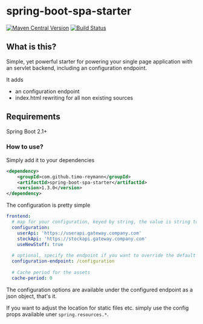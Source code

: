 spring-boot-spa-starter
===
[![Maven Central Version](https://maven-badges.herokuapp.com/maven-central/com.github.timo-reymann/spring-boot-spa-starter/badge.svg)](https://search.maven.org/search?q=g:com.github.timo-reymann%20AND%20a:spring-boot-spa-starter&core=gav)
[![Build Status](https://travis-ci.org/timo-reymann/spring-boot-spa-starter.svg?branch=master)](https://travis-ci.org/timo-reymann/spring-boot-spa-starter)

## What is this?
Simple, yet powerful starter for powering your single page application with an servlet backend, including an configuration endpoint.

It adds 

- an configuration endpoint
- index.html rewriting for all non existing sources

## Requirements
Spring Boot 2.1+

### How to use?
Simply add it to your dependencies
```xml
<dependency>
    <groupId>com.github.timo-reymann</groupId>
    <artifactId>spring-boot-spa-starter</artifactId>
    <version>1.3.0</version>
</dependency>
```

The configuration is pretty simple

```yaml
frontend:
  # map for your configuration, keyed by string, the value is string too
  configuration:
    userApi: 'https://userapi.gateway.company.com'
    stockApi: 'https://stockapi.gateway.company.com'
    useNewStuff: true
  
  # optional, specify the endpoint if you want to override the default
  configuration-endpoint: /configuration 
  
  # Cache period for the assets
  cache-period: 0
```

The configuration options are available under the configured endpoint as a json object, that's it.

If you want to adjust the location for static files etc. simply use the config props available uner `spring.resources.*`.
